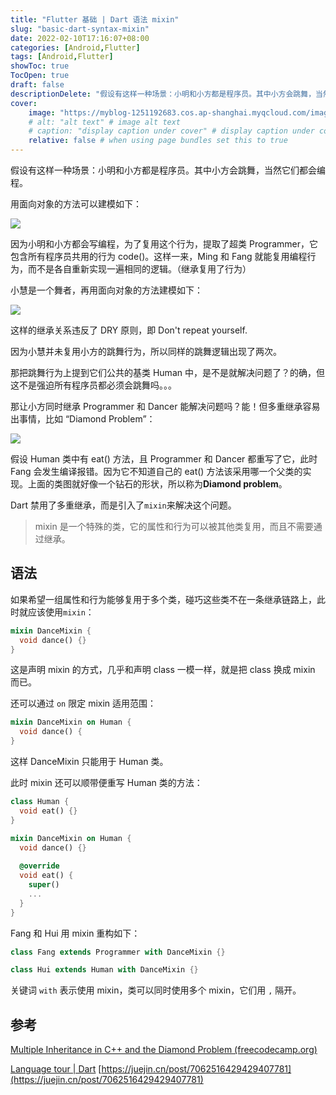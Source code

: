 ```yaml
---
title: "Flutter 基础 | Dart 语法 mixin"
slug: "basic-dart-syntax-mixin"
date: 2022-02-10T17:16:07+08:00
categories: [Android,Flutter]
tags: [Android,Flutter]
showToc: true
TocOpen: true
draft: false
descriptionDelete: "假设有这样一种场景：小明和小方都是程序员。其中小方会跳舞，当然它们都会编程。用面向对象的方法可以建模如下：因为小明和小方都会写编程，为"
cover: 
    image: "https://myblog-1251192683.cos.ap-shanghai.myqcloud.com/images/blog/16467268725438bf52166-974f-442c-9d42-fbdcb3742148.webp"
    # alt: "alt text" # image alt text
    # caption: "display caption under cover" # display caption under cover
    relative: false # when using page bundles set this to true
---
```

                
假设有这样一种场景：小明和小方都是程序员。其中小方会跳舞，当然它们都会编程。

用面向对象的方法可以建模如下：

![](https://myblog-1251192683.cos.ap-shanghai.myqcloud.com/images/blog/16467268725438bf52166-974f-442c-9d42-fbdcb3742148.webp)

因为小明和小方都会写编程，为了复用这个行为，提取了超类 Programmer，它包含所有程序员共用的行为 code()。这样一来，Ming 和 Fang 就能复用编程行为，而不是各自重新实现一遍相同的逻辑。（继承复用了行为）

小慧是一个舞者，再用面向对象的方法建模如下：

![](https://myblog-1251192683.cos.ap-shanghai.myqcloud.com/images/blog/1646726873752e2d2c122-d74c-4d0e-8771-365c5eac70fb.webp)

这样的继承关系违反了 DRY 原则，即 Don't repeat yourself.

因为小慧并未复用小方的跳舞行为，所以同样的跳舞逻辑出现了两次。

那把跳舞行为上提到它们公共的基类 Human 中，是不是就解决问题了？的确，但这不是强迫所有程序员都必须会跳舞吗。。。

那让小方同时继承 Programmer 和 Dancer 能解决问题吗？能！但多重继承容易出事情，比如 “Diamond Problem”：

![](https://myblog-1251192683.cos.ap-shanghai.myqcloud.com/images/blog/16467268751746c366cb2-3581-45ff-8d43-30c16431a383.webp)

假设 Human 类中有 eat() 方法，且 Programmer 和 Dancer 都重写了它，此时 Fang 会发生编译报错。因为它不知道自己的 eat() 方法该采用哪一个父类的实现。上面的类图就好像一个钻石的形状，所以称为**Diamond problem**。

Dart 禁用了多重继承，而是引入了`mixin`来解决这个问题。

> mixin 是一个特殊的类，它的属性和行为可以被其他类复用，而且不需要通过继承。

## 语法

如果希望一组属性和行为能够复用于多个类，碰巧这些类不在一条继承链路上，此时就应该使用`mixin`：

```dart
mixin DanceMixin {
  void dance() {}
}
```

这是声明 mixin 的方式，几乎和声明 class 一模一样，就是把 class 换成 mixin 而已。

还可以通过 `on` 限定 mixin 适用范围：

```dart
mixin DanceMixin on Human {
  void dance() {
}
```

这样 DanceMixin 只能用于 Human 类。

此时 mixin 还可以顺带便重写 Human 类的方法：

```dart
class Human {
  void eat() {}
}

mixin DanceMixin on Human {
  void dance() {}
  
  @override
  void eat() {
    super()
    ...
  }
}
```

Fang 和 Hui 用 mixin 重构如下：

```dart
class Fang extends Programmer with DanceMixin {} 

class Hui extends Human with DanceMixin {}
```

关键词 `with` 表示使用 mixin，类可以同时使用多个 mixin，它们用 `,` 隔开。

## 参考

[Multiple Inheritance in C++ and the Diamond Problem (freecodecamp.org)](https://link.juejin.cn/?target=https%3A%2F%2Fwww.freecodecamp.org%2Fnews%2Fmultiple-inheritance-in-c-and-the-diamond-problem-7c12a9ddbbec%2F "https://www.freecodecamp.org/news/multiple-inheritance-in-c-and-the-diamond-problem-7c12a9ddbbec/")

[Language tour | Dart](https://link.juejin.cn/?target=https%3A%2F%2Fdart.dev%2Fguides%2Flanguage%2Flanguage-tour "https://dart.dev/guides/language/language-tour")
[https://juejin.cn/post/7062516429429407781](https://juejin.cn/post/7062516429429407781)

